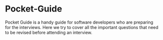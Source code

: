 # Pocket-Guide
Pocket Guide is a handy guide for software developers who are preparing for the interviews. Here we try to cover all the important questions that need to be revised before attending an interview.
